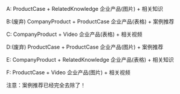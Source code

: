 A:
ProductCase + RelatedKnowledge
企业产品(图片) + 相关知识

B:(废弃)
CompanyProduct + ProductCase
企业产品(表格) + 案例推荐

C:
CompanyProduct + Video
企业产品(表格) + 相关视频

D:(废弃)
ProductCase + ProductCase
企业产品(图片) + 案例推荐

E:
CompanyProduct + RelatedKnowledge
企业产品(表格) + 相关知识

F:
ProductCase + Video
企业产品(图片) + 相关视频


注意：案例推荐已经完全去除了！
